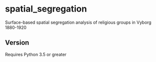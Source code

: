 # spatial_segregation
Surface-based spatial segregation analysis of religious groups in Vyborg 1880-1920
## Version
Requires Python 3.5 or greater
